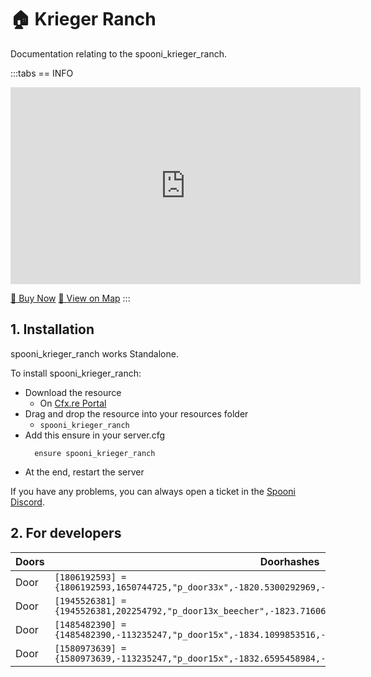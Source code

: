 # 🏠 Krieger Ranch
Documentation relating to the spooni_krieger_ranch.

:::tabs
== INFO
<iframe width="560" height="315" src="https://dunb17ur4ymx4.cloudfront.net/packages/images/e4d7a024c6a64fa564970381a9882a393d0db0a2.png" frameborder="0" allow="accelerometer; autoplay; clipboard-write; encrypted-media; gyroscope; picture-in-picture; web-share" allowfullscreen></iframe>

<a href="https://spooni-mapping.tebex.io/package/6824056" class="button-buy">🛒 Buy Now</a>
<a href="https://spooni.de/rdr2/?m=house208" class="button-map">📍 View on Map</a>
:::

## 1. Installation
spooni_krieger_ranch works Standalone.  

To install spooni_krieger_ranch:
- Download the resource
  - On [Cfx.re Portal](https://portal.cfx.re/)
- Drag and drop the resource into your resources folder
  - `spooni_krieger_ranch`
- Add this ensure in your server.cfg
  ```
    ensure spooni_krieger_ranch
  ```
- At the end, restart the server

If you have any problems, you can always open a ticket in the [Spooni Discord](https://discord.gg/spooni).

## 2. For developers
| Doors                     | Doorhashes
|---------------------------|----------------------------------------------------------------------------------|
| Door                      | `[1806192593] = {1806192593,1650744725,"p_door33x",-1820.5300292969,-2042.6162109375,49.439094543457}`
| Door                      | `[1945526381] = {1945526381,202254792,"p_door13x_beecher",-1823.7160644531,-2050.2600097656,49.433555603027}`
| Door                      | `[1485482390] = {1485482390,-113235247,"p_door15x",-1834.1099853516,-2042.1994628906,49.437553405762}`
| Door                      | `[1580973639] = {1580973639,-113235247,"p_door15x",-1832.6595458984,-2037.6999511719,49.440551757812}`